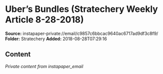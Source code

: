 # Uber’s Bundles (Stratechery Weekly Article 8-28-2018)

**Source:** instapaper-private://email/c9857c6bbcac9640ac6717ad9df3c8f9/
**Folder:** Stratechery
**Added:** 2018-08-28T07:29:16




## Content
*Private content from instapaper_email*
